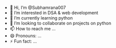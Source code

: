 - 👋 Hi, I’m @Subhamrana007
- 👀 I’m interested in DSA & web development 
- 🌱 I’m currently learning python
- 💞️ I’m looking to collaborate on projects on python
- 📫 How to reach me ...
- 😄 Pronouns: ...
- ⚡ Fun fact: ...

<!---
Subhamrana007/Subhamrana007 is a ✨ special ✨ repository because its `README.md` (this file) appears on your GitHub profile.
You can click the Preview link to take a look at your changes.
--->
